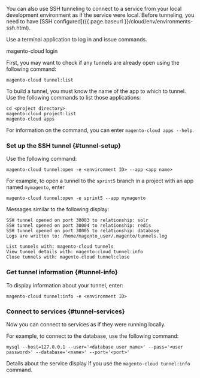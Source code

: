 <div markdown="1">

You can also use SSH tunneling to connect to a service from your local development environment as if the service were local. Before tunneling, you need to have [SSH configured]({{ page.baseurl }}/cloud/env/environments-ssh.html).

Use a terminal application to log in and issue commands.

  magento-cloud login

First, you may want to check if any tunnels are already open using the following command:

	magento-cloud tunnel:list

To build a tunnel, you must know the name of the app to which to tunnel. Use the following commands to list those applications:

	cd <project directory>
	magento-cloud project:list
	magento-cloud apps

For information on the command, you can enter `magento-cloud apps --help`.

### Set up the SSH tunnel {#tunnel-setup}
Use the following command:

	magento-cloud tunnel:open -e <environment ID> --app <app name>

For example, to open a tunnel to the `sprint5` branch in a project with an app named `mymagento`, enter

	magento-cloud tunnel:open -e sprint5 --app mymagento

Messages similar to the following display:

	SSH tunnel opened on port 30003 to relationship: solr
	SSH tunnel opened on port 30004 to relationship: redis
	SSH tunnel opened on port 30005 to relationship: database
	Logs are written to: /home/magento_user/.magento/tunnels.log

	List tunnels with: magento-cloud tunnels
	View tunnel details with: magento-cloud tunnel:info
	Close tunnels with: magento-cloud tunnel:close

### Get tunnel information {#tunnel-info}
To display information about your tunnel, enter:

	magento-cloud tunnel:info -e <environment ID>

### Connect to services {#tunnel-services}
Now you can connect to services as if they were running locally.

For example, to connect to the database, use the following command:

	mysql --host=127.0.0.1 --user='<database user name>' --pass='<user password>' --database='<name>' --port='<port>'

Details about the service display if you use the `magento-cloud tunnel:info` command.
